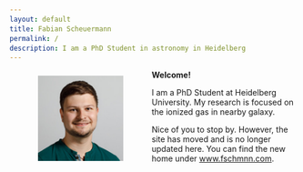 ```yaml
---
layout: default
title: Fabian Scheuermann
permalink: / 
description: I am a PhD Student in astronomy in Heidelberg
---
```


<head>
<title>fschmnn</title>		
</head>

<div>

<p><img  class="img-circle avatar" alt="Fabian Scheuermann" src="assets/img/photo.jpg" style="float:left;width:150px;margin:10px 50px">

<b>Welcome!</b><br>

I am a PhD Student at Heidelberg University. My research is focused on the ionized gas in nearby galaxy.

Nice of you to stop by. However, the site has moved and is no longer updated here. You can find the new home under www.fschmnn.com.

</p>

</div>

